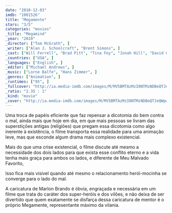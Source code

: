 ```yaml
---
date: "2010-12-03"
imdb: "1001526"
title: "Megamente"
stars: "3/5"
categories: "movies"
_title: "Megamind"
_year: "2010"
_director: ["Tom McGrath", ]
_writer: ["Alan J. Schoolcraft", "Brent Simons", ]
_cast: ["Will Ferrell", "Brad Pitt", "Tina Fey", "Jonah Hill", "David Cross", "Ben Stiller", "Justin Theroux", "Jessica Schulte", "Tom McGrath", ]
_countries: ["USA", ]
_languages: ["English", ]
_editor: ["Michael Andrews", ]
_music: ["Lorne Balfe", "Hans Zimmer", ]
_genres: ["Animation", ]
_runtimes: ["95", ]
_fullcover: "http://ia.media-imdb.com/images/M/MV5BMTAzMzI0NTMzNDBeQTJeQWpwZ15BbWU3MDM3NTAyOTM@.jpg"
_ratio: "2.35 : 1"
_kind: "movie"
_cover: "http://ia.media-imdb.com/images/M/MV5BMTAzMzI0NTMzNDBeQTJeQWpwZ15BbWU3MDM3NTAyOTM@._V1._SX90_SY140_.jpg"
---
```

Uma troca de papéis eficiente que faz repensar a dicotomia do bem contra o mal, ainda mais que hoje em dia, em que mais pessoas se livram das superstições antigas (religiões) que pregam essa dicotomia como algo inerente à existência, o filme transporta essa realidade para uma animação leve, mas que esconde algum drama mais complexo existencial.

Mais do que uma crise existencial, o filme discute até mesmo a necessidade dos dois lados para que exista esse conflito eterno e a vida tenha mais graça para ambos os lados, e diferente de Meu Malvado Favorito, 

Isso fica mais visível quando até mesmo o relacionamento herói-mocinha se converge para o lado do mal.

A caricatura de Marlon Brando é óbvia, engraçada e necessária em um filme que trata do caráter dos super-heróis e dos vilões, e não deixa de ser divertido que quem exatamente se disfarça dessa caricatura de mentor é o próprio Megamente, representante máximo da vilania.


